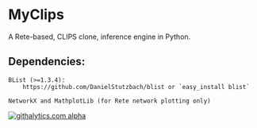 MyClips
==============

A Rete-based, CLIPS clone, inference engine in Python.


Dependencies:
------------

	BList (>=1.3.4):
		https://github.com/DanielStutzbach/blist or `easy_install blist`
	
	NetworkX and MathplotLib (for Rete network plotting only) 

 
[![githalytics.com alpha](https://cruel-carlota.pagodabox.com/640596ac22234eacde743189c1a5b450 "githalytics.com")](http://githalytics.com/ximarx/myclips)
